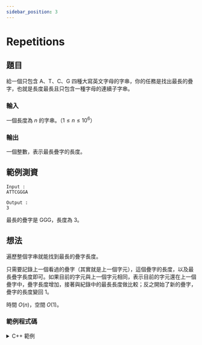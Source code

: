 ```yaml
---
sidebar_position: 3
---
```


Repetitions
===

題目
---
給一個只包含 A、T、C、G 四種大寫英文字母的字串，你的任務是找出最長的疊字，也就是長度最長且只包含一種字母的連續子字串。

### 輸入
一個長度為 $n$ 的字串。（$1 \le n \le 10^6$）

### 輸出
一個整數，表示最長疊字的長度。

範例測資
---
```
Input :
ATTCGGGA

Output :
3
```
最長的疊字是 GGG，長度為 3。

想法
---
遍歷整個字串就能找到最長的疊字長度。

只需要記錄上一個看過的疊字（其實就是上一個字元），這個疊字的長度，以及最長疊字長度即可。如果目前的字元與上一個字元相同，表示目前的字元還在上一個疊字中，疊字長度增加，接著與紀錄中的最長長度做比較；反之開始了新的疊字，疊字的長度變回 $1$。

時間 $O(n)$，空間 $O(1)$。

### 範例程式碼
<details>
<summary>C++ 範例 </summary>
    ```cpp
    #include <bits/stdc++.h>
    using namespace std;

    int main() {
        char now;
        char pre = 'X';
        int cnt = 1, ans = 1;
        while (cin >> now) {
            if (now == pre) {
                ++cnt;
                if (cnt > ans) {
                    ans = cnt;
                }
            } else {
                cnt = 1;
                pre = now;
            }
        }
        cout << ans;    
    }
    ```
</details>
